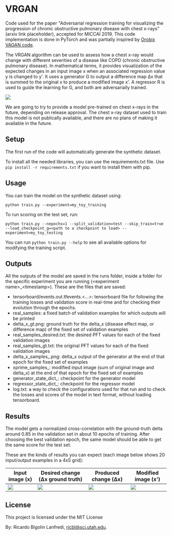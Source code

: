 # VRGAN
Code used for the paper "Adversarial regression training for visualizing the progression of chronic obstructive pulmonary disease with chest x-rays" (arxiv link placeholder), accepted for MICCAI 2019. This code implementation is done in PyTorch and was partially inspired by [Orobix VAGAN code](https://github.com/orobix/Visual-Feature-Attribution-Using-Wasserstein-GANs-Pytorch). 

The VRGAN algorithm can be used to assess how a chest x-ray would change with different severities of a disease like COPD (chronic obstructive pulmonary disease). In mathematical terms, it provides visualization of the expected changes in an input image x when an associated regression value y is changed to y'. It uses a generator G to output a difference map Δx that is summed to the original x to produce a modified image x'. A regressor R is used to guide the learning for G, and both are adversarially trained.

![](https://github.com/ricbl/vrgan/raw/master/images/vrgan.png)

We are going to try to provide a model pre-trained on chest x-rays in the future, depending on release approval. The chest x-ray dataset used to train this model is not publically available, and there are no plans of making it available in the future.

## Setup

The first run of the code will automatically generate the synthetic dataset. 

To install all the needed libraries, you can use the requirements.txt file. Use `pip install -r requirements.txt` if you want to install them with pip.

## Usage

You can train the model on the synthetic dataset using:

`python train.py --experiment=my_toy_training`

To run scoring on the test set, run:

`python train.py --nepochs=1 --split_validation=test --skip_train=true --load_checkpoint_g=<path to a checkpoint to load> --experiment=my_toy_testing`

You can run `python train.py --help` to see all available options for modifying the training script.

## Outputs
All the outputs of the model are saved in the runs folder, inside a folder for the specific experiment you are running (\<experiment name\>\_\<timestamp\>). These are the files that are saved:
  * tensorboard/events.out.tfevents.<...>: tensorboard file for following the training losses and validation score in real-time and for checking their evolution through the epochs.
  * real_samples: a fixed batch of validation examples for which outputs will be printed
  * delta_x_gt.png: ground truth for the delta_x (disease effect map, or difference map) of the fixed set of validation examples
  * real_samples_desired.txt: the desired PFT values for each of the fixed validation images
  * real_samples_gt.txt: the original PFT values for each of the fixed validation images
  * delta_x_samples_<epoch>.png: delta_x output of the generator at the end of that epoch for the fixed set of examples
  * xprime_samples_<epoch>: modified input image (sum of original image and delta_x) at the end of that epoch for the fixed set of examples
  * generator_state_dict_<epoch>: checkpoint for the generator model
  * regressor_state_dict_<epoch>: checkpoint for the regressor model
  * log.txt: a way to check the configurations used for that run and to check the losses and scores of the model in text format, without loading tensorboard.

## Results
The model gets a normalized cross-correlation with the ground-truth delta around 0.85 in the validation set in about 10 epochs of training. After choosing the best validation epoch, the same model should be able to get the same score for the test set.

These are the kinds of results you can expect (each image below shows 20 input/output examples in a 4x5 grid):

Input image (x) |  Desired change (Δx ground truth)  |  Produced change (Δx)  | Modified image (x')
--- | --- | --- | ---
![](https://github.com/ricbl/vrgan/raw/master/images/x.png)  |  ![](https://github.com/ricbl/vrgan/raw/master/images/delta_x_gt.png)  | ![](https://github.com/ricbl/vrgan/raw/master/images/delta_x.png) | ![](https://github.com/ricbl/vrgan/raw/master/images/xprime.png)

## License

This project is licensed under the MIT License

By: Ricardo Bigolin Lanfredi, [ricbl@sci.utah.edu](mailto:ricbl@sci.utah.edu). 